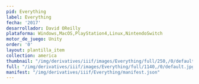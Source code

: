 ```yaml
---
pid: Everything
label: Everything
fecha: '2017'
desarrollador: David OReilly
plataforma: Windows,MacOS,PlayStation4,Linux,NintendoSwitch
motor_de_juego: Unity
order: '0'
layout: plantilla_item
collection: america
thumbnail: "/img/derivatives/iiif/images/Everything/full/250,/0/default.jpg"
full: "/img/derivatives/iiif/images/Everything/full/1140,/0/default.jpg"
manifest: "/img/derivatives/iiif/Everything/manifest.json"
---
```

